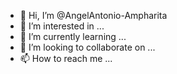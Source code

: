 - 👋 Hi, I’m @AngelAntonio-Ampharita
- 👀 I’m interested in ...
- 🌱 I’m currently learning ...
- 💞️ I’m looking to collaborate on ...
- 📫 How to reach me ...

<!---
AngelAntonio-Ampharita/AngelAntonio-Ampharita is a ✨ special ✨ repository because its `README.md` (this file) appears on your GitHub profile.
You can click the Preview link to take a look at your changes.
--->
